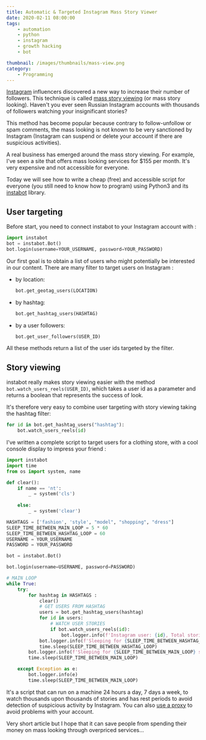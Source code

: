 ```yaml
---
title: Automatic & Targeted Instagram Mass Story Viewer
date: 2020-02-11 08:00:00
tags:
	- automation
	- python
	- instagram
	- growth hacking
	- bot

thumbnail: /images/thumbnails/mass-view.png
category: 
	- Programming
---
```


[Instagram](https://www.instagram.com/) influencers discovered a new way to increase their number of followers. This technique is called [mass story viewing](https://www.konstantinkanin.com/en/instagram-mass-story-viewing/) (or mass story looking). Haven't you ever seen Russian Instagram accounts with thousands of followers watching your insignificant stories?

This method has become popular because contrary to follow-unfollow or spam comments, the mass looking is not known to be very sanctioned by Instagram (Instagram can suspend or delete your account if there are suspicious activities).

A real business has emerged around the mass story viewing. For example, I've seen a site that offers mass looking services for $155 per month. It's very expensive and not accessible for everyone.

Today we will see how to write a cheap (free) and accessible script for everyone (you still need to know how to program) using Python3 and its [instabot](https://instagrambot.github.io/) library.

## User targeting

Before start, you need to connect instabot to your Instagram account with :

```python
import instabot
bot = instabot.Bot()
bot.login(username=YOUR_USERNAME, password=YOUR_PASSWORD) 
```

Our first goal is to obtain a list of users who might potentially be interested in our content. There are many filter to target users on Instagram :

- by location:

  ```python
  bot.get_geotag_users(LOCATION)
  ```

- by hashtag:

  ```python
  bot.get_hashtag_users(HASHTAG)
  ```

- by a user followers:

  ```python
  bot.get_user_followers(USER_ID)
  ```

All these methods return a list of the user ids targeted by the filter.

## Story viewing

instabot really makes story viewing easier with the method `bot.watch_users_reels(USER_ID)`, which takes a user id as a parameter and returns a boolean that represents the success of look. 

It's therefore very easy to combine user targeting with story viewing taking the hashtag filter:

```python
for id in bot.get_hashtag_users("hashtag"):
	bot.watch_users_reels(id)
```

I've written a complete script to target users for a clothing store, with a cool console display to impress your friend :

```python
import instabot
import time
from os import system, name 

def clear(): 
    if name == 'nt': 
        _ = system('cls') 
  
    else: 
        _ = system('clear') 

HASHTAGS = ['fashion', 'style', "model", "shopping", "dress"]
SLEEP_TIME_BETWEEN_MAIN_LOOP = 5 * 60
SLEEP_TIME_BETWEEN_HASHTAG_LOOP = 60
USERNAME = YOUR_USERNAME
PASSWORD = YOUR_PASSWORD

bot = instabot.Bot()

bot.login(username=USERNAME, password=PASSWORD)

# MAIN LOOP
while True:
    try:
        for hashtag in HASHTAGS :
            clear()
            # GET USERS FROM HASHTAG
            users = bot.get_hashtag_users(hashtag)
            for id in users:
                # WATCH USER STORIES
                if bot.watch_users_reels(id):
                    bot.logger.info(f'Instagram user: {id}, Total stories viewed: {bot.total["stories_viewed"]}')
            bot.logger.info(f'Sleeping for {SLEEP_TIME_BETWEEN_HASHTAG_LOOP} seconds...')           
            time.sleep(SLEEP_TIME_BETWEEN_HASHTAG_LOOP)
        bot.logger.info(f'Sleeping for {SLEEP_TIME_BETWEEN_MAIN_LOOP} seconds...')           
        time.sleep(SLEEP_TIME_BETWEEN_MAIN_LOOP)

    except Exception as e:
        bot.logger.info(e)
        time.sleep(SLEEP_TIME_BETWEEN_MAIN_LOOP)
```

It's a script that can run on a machine 24 hours a day,  7 days a week, to watch thousands upon thousands of stories and has rest periods to avoid detection of suspicious activity by Instagram. You can also [use a proxy](https://github.com/instagrambot/instabot/issues/262#issuecomment-313595253) to avoid problems with your account.

Very short article but I hope that it can save people from spending their money on mass looking through overpriced services...